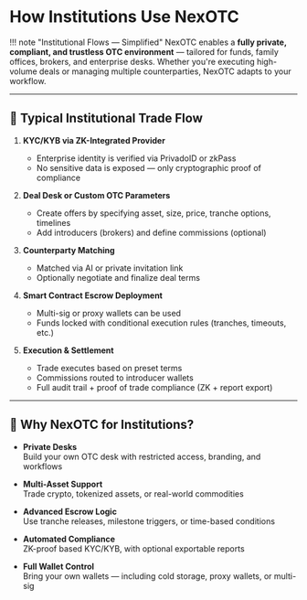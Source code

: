 # How Institutions Use NexOTC

!!! note "Institutional Flows — Simplified"
    NexOTC enables a **fully private, compliant, and trustless OTC environment** — tailored for funds, family offices, brokers, and enterprise desks. Whether you're executing high-volume deals or managing multiple counterparties, NexOTC adapts to your workflow.

---

<h2>🔁 Typical Institutional Trade Flow</h2>

1. **KYC/KYB via ZK-Integrated Provider**
   - Enterprise identity is verified via PrivadoID or zkPass
   - No sensitive data is exposed — only cryptographic proof of compliance

2. **Deal Desk or Custom OTC Parameters**
   - Create offers by specifying asset, size, price, tranche options, timelines
   - Add introducers (brokers) and define commissions (optional)

3. **Counterparty Matching**
   - Matched via AI or private invitation link
   - Optionally negotiate and finalize deal terms

4. **Smart Contract Escrow Deployment**
   - Multi-sig or proxy wallets can be used
   - Funds locked with conditional execution rules (tranches, timeouts, etc.)

5. **Execution & Settlement**
   - Trade executes based on preset terms
   - Commissions routed to introducer wallets
   - Full audit trail + proof of trade compliance (ZK + report export)

---

<h2>🧩 Why NexOTC for Institutions?</h2>

- **Private Desks**  
  Build your own OTC desk with restricted access, branding, and workflows

- **Multi-Asset Support**  
  Trade crypto, tokenized assets, or real-world commodities

- **Advanced Escrow Logic**  
  Use tranche releases, milestone triggers, or time-based conditions

- **Automated Compliance**  
  ZK-proof based KYC/KYB, with optional exportable reports

- **Full Wallet Control**  
  Bring your own wallets — including cold storage, proxy wallets, or multi-sig
